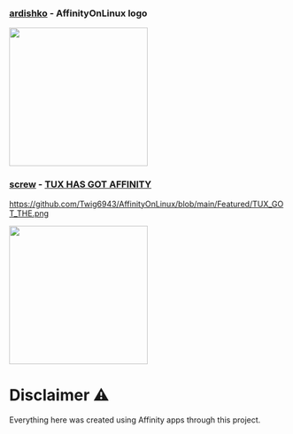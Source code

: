 ### [ardishko](https://github.com/ardishko) - AffinityOnLinux logo
<img src="https://raw.githubusercontent.com/Twig6943/AffinityOnLinux/refs/heads/main/Assets/affinitytux_vectorized.png" width="250"/>

### [screw](https://bsky.app/profile/e16iskool.bsky.social) - [TUX HAS GOT AFFINITY]()
https://github.com/Twig6943/AffinityOnLinux/blob/main/Featured/TUX_GOT_THE.png

<img src="https://github.com/Twig6943/AffinityOnLinux/blob/main/Featured/TUX_GOT_THE.png" width="250"/>



# Disclaimer ⚠️
Everything here was created using Affinity apps through this project.
